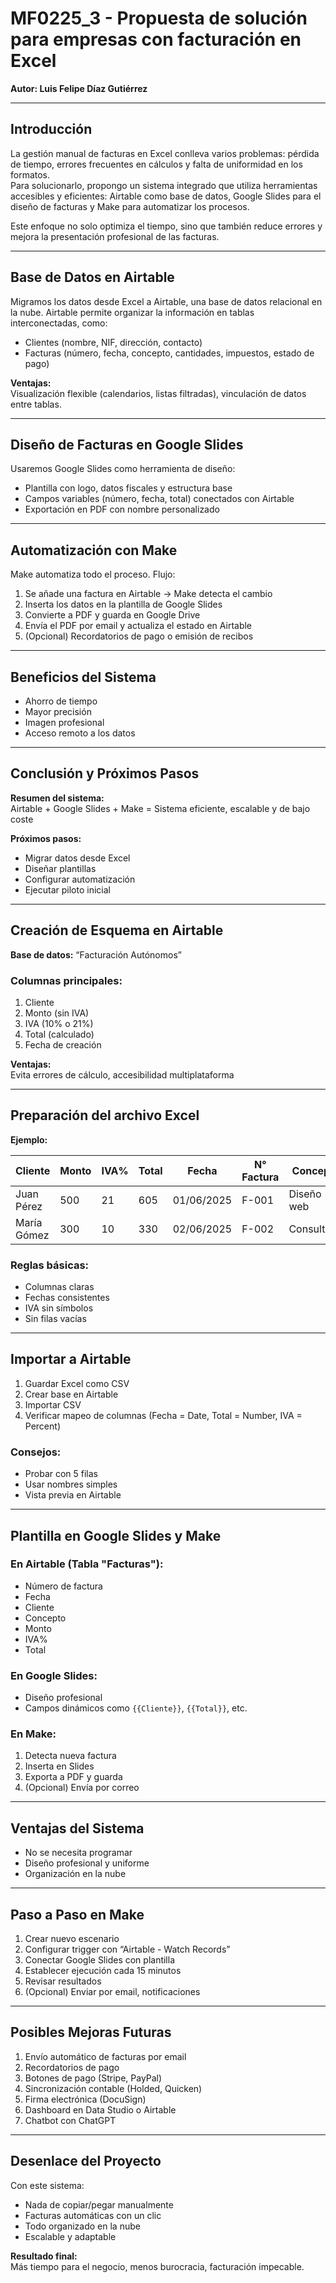 
# MF0225_3 - Propuesta de solución para empresas con facturación en Excel  
**Autor: Luis Felipe Díaz Gutiérrez**

---

## Introducción

La gestión manual de facturas en Excel conlleva varios problemas: pérdida de tiempo, errores frecuentes en cálculos y falta de uniformidad en los formatos.  
Para solucionarlo, propongo un sistema integrado que utiliza herramientas accesibles y eficientes: Airtable como base de datos, Google Slides para el diseño de facturas y Make para automatizar los procesos.

Este enfoque no solo optimiza el tiempo, sino que también reduce errores y mejora la presentación profesional de las facturas.

---

## Base de Datos en Airtable

Migramos los datos desde Excel a Airtable, una base de datos relacional en la nube. Airtable permite organizar la información en tablas interconectadas, como:

- Clientes (nombre, NIF, dirección, contacto)  
- Facturas (número, fecha, concepto, cantidades, impuestos, estado de pago)

**Ventajas:**  
Visualización flexible (calendarios, listas filtradas), vinculación de datos entre tablas.

---

## Diseño de Facturas en Google Slides

Usaremos Google Slides como herramienta de diseño:

- Plantilla con logo, datos fiscales y estructura base
- Campos variables (número, fecha, total) conectados con Airtable
- Exportación en PDF con nombre personalizado

---

## Automatización con Make

Make automatiza todo el proceso. Flujo:

1. Se añade una factura en Airtable → Make detecta el cambio  
2. Inserta los datos en la plantilla de Google Slides  
3. Convierte a PDF y guarda en Google Drive  
4. Envía el PDF por email y actualiza el estado en Airtable  
5. (Opcional) Recordatorios de pago o emisión de recibos

---

## Beneficios del Sistema

- Ahorro de tiempo
- Mayor precisión
- Imagen profesional
- Acceso remoto a los datos

---

## Conclusión y Próximos Pasos

**Resumen del sistema:**  
Airtable + Google Slides + Make = Sistema eficiente, escalable y de bajo coste

**Próximos pasos:**

- Migrar datos desde Excel  
- Diseñar plantillas  
- Configurar automatización  
- Ejecutar piloto inicial

---

## Creación de Esquema en Airtable

**Base de datos:** “Facturación Autónomos”

### Columnas principales:
1. Cliente  
2. Monto (sin IVA)  
3. IVA (10% o 21%)  
4. Total (calculado)  
5. Fecha de creación

**Ventajas:**  
Evita errores de cálculo, accesibilidad multiplataforma

---

## Preparación del archivo Excel

**Ejemplo:**

| Cliente     | Monto | IVA% | Total | Fecha      | N° Factura | Concepto     |
|-------------|-------|------|-------|------------|------------|--------------|
| Juan Pérez  | 500   | 21   | 605   | 01/06/2025 | F-001      | Diseño web   |
| María Gómez | 300   | 10   | 330   | 02/06/2025 | F-002      | Consultoría  |

### Reglas básicas:
- Columnas claras
- Fechas consistentes
- IVA sin símbolos
- Sin filas vacías

---

## Importar a Airtable

1. Guardar Excel como CSV  
2. Crear base en Airtable  
3. Importar CSV  
4. Verificar mapeo de columnas (Fecha = Date, Total = Number, IVA = Percent)

### Consejos:
- Probar con 5 filas
- Usar nombres simples
- Vista previa en Airtable

---

## Plantilla en Google Slides y Make

### En Airtable (Tabla "Facturas"):
- Número de factura
- Fecha
- Cliente
- Concepto
- Monto
- IVA%
- Total

### En Google Slides:
- Diseño profesional
- Campos dinámicos como `{{Cliente}}`, `{{Total}}`, etc.

### En Make:
1. Detecta nueva factura
2. Inserta en Slides
3. Exporta a PDF y guarda
4. (Opcional) Envía por correo

---

## Ventajas del Sistema

- No se necesita programar
- Diseño profesional y uniforme
- Organización en la nube

---

## Paso a Paso en Make

1. Crear nuevo escenario  
2. Configurar trigger con “Airtable - Watch Records”  
3. Conectar Google Slides con plantilla  
4. Establecer ejecución cada 15 minutos  
5. Revisar resultados  
6. (Opcional) Enviar por email, notificaciones

---

## Posibles Mejoras Futuras

1. Envío automático de facturas por email  
2. Recordatorios de pago  
3. Botones de pago (Stripe, PayPal)  
4. Sincronización contable (Holded, Quicken)  
5. Firma electrónica (DocuSign)  
6. Dashboard en Data Studio o Airtable  
7. Chatbot con ChatGPT

---

## Desenlace del Proyecto

Con este sistema:

- Nada de copiar/pegar manualmente  
- Facturas automáticas con un clic  
- Todo organizado en la nube  
- Escalable y adaptable  

**Resultado final:**  
Más tiempo para el negocio, menos burocracia, facturación impecable.
